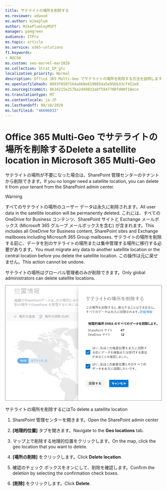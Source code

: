 ```yaml
---
title: サテライトの場所を削除する
ms.reviewer: adwood
ms.author: mikeplum
author: MikePlumleyMSFT
manager: pamgreen
audience: ITPro
ms.topic: article
ms.service: o365-solutions
f1.keywords:
- NOCSH
ms.custom: seo-marvel-mar2020
ms.collection: Strat_SP_gtc
localization_priority: Normal
description: Office 365 Multi-Geo でサテライトの場所を削除する方法を説明します。 サテライトの場所が削除されると、すべてのユーザーデータも完全に削除されます。
ms.openlocfilehash: 0093f8597164a860e619085da5e95bb33cf451e8
ms.sourcegitcommit: 8634215e257ba2d49832a8f5947700fd00f18ece
ms.translationtype: MT
ms.contentlocale: ja-JP
ms.lasthandoff: 08/10/2020
ms.locfileid: "46606033"
---
```

# <a name="delete-a-satellite-location-in-microsoft-365-multi-geo"></a><span data-ttu-id="d29b2-104">Office 365 Multi-Geo でサテライトの場所を削除する</span><span class="sxs-lookup"><span data-stu-id="d29b2-104">Delete a satellite location in Microsoft 365 Multi-Geo</span></span>

<span data-ttu-id="d29b2-105">サテライトの場所が不要になった場合は、SharePoint 管理センターのテナントから削除できます。</span><span class="sxs-lookup"><span data-stu-id="d29b2-105">If you no longer need a satellite location, you can delete it from your tenant from the SharePoint admin center.</span></span>

> [!WARNING]
> <span data-ttu-id="d29b2-106">すべてのサテライトの場所のユーザー データは永久に削除されます。</span><span class="sxs-lookup"><span data-stu-id="d29b2-106">All user data in the satellite location will be permanently deleted.</span></span> <span data-ttu-id="d29b2-107">これには、すべての OneDrive for Business コンテンツ、SharePoint サイトと Exchange メールボックス (Microsoft 365 グループ メールボックスを含む) が含まれます。</span><span class="sxs-lookup"><span data-stu-id="d29b2-107">This includes all OneDrive for Business content, SharePoint sites and Exchange mailboxes including Microsoft 365 Group mailboxes.</span></span> <span data-ttu-id="d29b2-108">サテライトの場所を削除する前に、データを別のサテライトの場所または集中管理する場所に移行する必要があります。</span><span class="sxs-lookup"><span data-stu-id="d29b2-108">You must migrate any data to another satellite location or the central location before you delete the satellite location.</span></span> <span data-ttu-id="d29b2-109">この操作は元に戻せません。</span><span class="sxs-lookup"><span data-stu-id="d29b2-109">This action cannot be undone.</span></span>

<span data-ttu-id="d29b2-110">サテライトの場所はグローバル管理者のみが削除できます。</span><span class="sxs-lookup"><span data-stu-id="d29b2-110">Only global administrators can delete satellite locations.</span></span>

![地理的位置の削除の UI を表示する Multi-Geo 管理センターのスクリーンショット](media/multi-geo-delete-satellite-location.png)

<span data-ttu-id="d29b2-112">サテライトの場所を削除するには</span><span class="sxs-lookup"><span data-stu-id="d29b2-112">To delete a satellite location</span></span>

1. <span data-ttu-id="d29b2-113">SharePoint 管理センターを開きます。</span><span class="sxs-lookup"><span data-stu-id="d29b2-113">Open the SharePoint admin center</span></span>

2. <span data-ttu-id="d29b2-114">**[地理的位置]** タブを開きます。</span><span class="sxs-lookup"><span data-stu-id="d29b2-114">Navigate to the **Geo locations** tab.</span></span>

3. <span data-ttu-id="d29b2-115">マップ上で削除する地理的位置をクリックします。</span><span class="sxs-lookup"><span data-stu-id="d29b2-115">On the map, click the geo location that you want to delete.</span></span>

4. <span data-ttu-id="d29b2-116">**[場所の削除]** をクリックします。</span><span class="sxs-lookup"><span data-stu-id="d29b2-116">Click **Delete location**.</span></span>

5. <span data-ttu-id="d29b2-117">確認のチェック ボックスをオンにして、削除を確認します。</span><span class="sxs-lookup"><span data-stu-id="d29b2-117">Confirm the deletion by selecting the confirmation check boxes.</span></span>

6. <span data-ttu-id="d29b2-118">**[削除]** をクリックします。</span><span class="sxs-lookup"><span data-stu-id="d29b2-118">Click **Delete**.</span></span>
